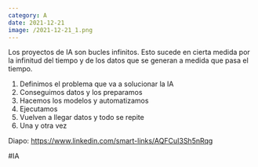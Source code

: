 ```yaml
--- 
category: A 
date: 2021-12-21 
image: /2021-12-21_1.png 
--- 
```


Los proyectos de IA son bucles infinitos. Esto sucede en cierta medida por la infinitud del tiempo y de los datos que se generan a medida que pasa el tiempo. 

1) Definimos el problema que va a solucionar la IA
2) Conseguimos datos y los preparamos
3) Hacemos los modelos y automatizamos
4) Ejecutamos
5) Vuelven a llegar datos y todo se repite
6) Una y otra vez

Diapo: https://www.linkedin.com/smart-links/AQFCuI3Sh5nRqg

#IA
